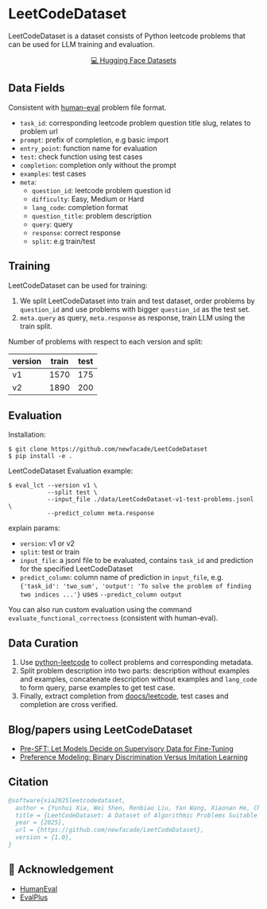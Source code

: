 # LeetCodeDataset

LeetCodeDataset is a dataset consists of Python leetcode problems that can be used for LLM training and evaluation.

<p align="center">
    <a href="https://huggingface.co/datasets/newfacade/LeetCodeDataset">💻 Hugging Face Datasets</a>
</p>

## Data Fields

Consistent with [human-eval](https://github.com/openai/human-eval) problem file format.

- `task_id`: corresponding leetcode problem question title slug, relates to problem url
- `prompt`: prefix of completion, e.g basic import
- `entry_point`: function name for evaluation
- `test`: check function using test cases
- `completion`: completion only without the prompt
- `examples`: test cases
- `meta`:
    - `question_id`: leetcode problem question id
    - `difficulty`: Easy, Medium or Hard
    - `lang_code`: completion format
    - `question_title`: problem description
    - `query`: query
    - `response`: correct response
    - `split`: e.g train/test

## Training

LeetCodeDataset can be used for training:

1. We split LeetCodeDataset into train and test dataset, order problems by `question_id` and use problems with bigger `question_id` as the test set.
2. `meta.query` as query, `meta.response` as response, train LLM using the train split.

Number of problems with respect to each version and split:

| version       | train | test |
|---------------|-------|------|
| v1            | 1570  | 175  |
| v2            | 1890  | 200  |

## Evaluation

Installation:

```
$ git clone https://github.com/newfacade/LeetCodeDataset
$ pip install -e .
```

LeetCodeDataset Evaluation example:

```
$ eval_lct --version v1 \
           --split test \
           --input_file ./data/LeetCodeDataset-v1-test-problems.jsonl \
           --predict_column meta.response
```

explain params:

* `version`: v1 or v2
* `split`: test or train
* `input_file`: a jsonl file to be evaluated, contains `task_id` and prediction for the specified LeetCodeDataset
* `predict_column`: column name of prediction in `input_file`, e.g. `{'task_id': 'two_sum', 'output': 'To solve the problem of finding two indices ...'}` uses `--predict_column output`

You can also run custom evaluation using the command `evaluate_functional_correctness` (consistent with human-eval).

## Data Curation

1. Use [python-leetcode](https://github.com/fspv/python-leetcode) to collect problems and corresponding metadata.
2. Split problem description into two parts: description without examples and examples, concatenate description without examples and `lang_code` to form query, parse examples to get test case.
3. Finally, extract completion from [doocs/leetcode](https://github.com/doocs/leetcode), test cases and completion are cross verified.

## Blog/papers using LeetCodeDataset

* [Pre-SFT: Let Models Decide on Supervisory Data for Fine-Tuning](https://www.notion.so/swtheking/150d3429a80780c394dfea632713c1b7?v=150d3429a8078171a969000c3ec41f2a)
* [Preference Modeling: Binary Discrimination Versus Imitation Learning](https://swtheking.notion.site/?v=182d3429a807812fb1e1000c2557a107)

## Citation

```bibtex
@software{xia2025leetcodedataset,
  author = {Yunhui Xia, Wei Shen, Renbiao Liu, Yan Wang, Xiaonan He, Chuheng Zhang, Bruce},
  title = {LeetCodeDataset: A Dataset of Algorithmic Problems Suitable for LLM Training and Evaluation},
  year = {2025},
  url = {https://github.com/newfacade/LeetCodeDataset},
  version = {1.0},
}
```

## 🙏 Acknowledgement

- [HumanEval](https://github.com/openai/human-eval)
- [EvalPlus](https://github.com/evalplus/evalplus)
